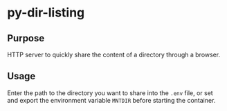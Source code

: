 # py-dir-listing

## Purpose
HTTP server to quickly share the content of a directory through a browser.

## Usage
Enter the path to the directory you want to share into the ``.env`` file, or set and
export the environment variable ``MNTDIR`` before starting the container.
